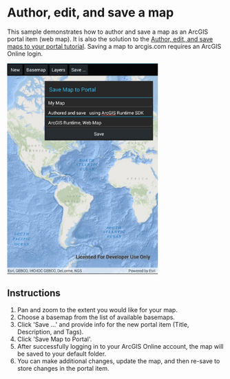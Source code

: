 # Author, edit, and save a map

This sample demonstrates how to author and save a map as an ArcGIS portal item (web map). It is also the solution to the [Author, edit, and save maps to your portal tutorial](https://developers.arcgis.com/net/latest/forms/guide/author-edit-and-save-maps-to-your-portal.htm). Saving a map to arcgis.com requires an ArcGIS Online login.

<img src="AuthorEditSaveMap.jpg" width="350"/>

## Instructions

1. Pan and zoom to the extent you would like for your map.
2. Choose a basemap from the list of available basemaps.
3. Click 'Save ...' and provide info for the new portal item (Title, Description, and Tags).
4. Click 'Save Map to Portal'.
5. After successfully logging in to your ArcGIS Online account, the map will be saved to your default folder.
6. You can make additional changes, update the map, and then re-save to store changes in the portal item.
